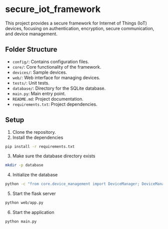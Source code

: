# secure_iot_framework

This project provides a secure framework for Internet of Things (IoT) devices, focusing on authentication, encryption, secure communication, and device management.

## Folder Structure

- `config/`: Contains configuration files.
- `core/`: Core functionality of the framework.
- `devices/`: Sample devices.
- `web/`: Web interface for managing devices.
- `tests/`: Unit tests.
- `database/`: Directory for the SQLite database.
- `main.py`: Main entry point.
- `README.md`: Project documentation.
- `requirements.txt`: Project dependencies.

## Setup
1. Clone the repository.
2. Install the dependencies
```bash
pip install -r requirements.txt
```
3. Make sure the database directory exists
```bash
mkdir -p database
```
4. Initialize the database
```bash
python -c "from core.device_management import DeviceManager; DeviceManager()"
```
5. Start the flask server
```bash
python web/app.py
```
6. Start the application
```bash
python main.py
```
